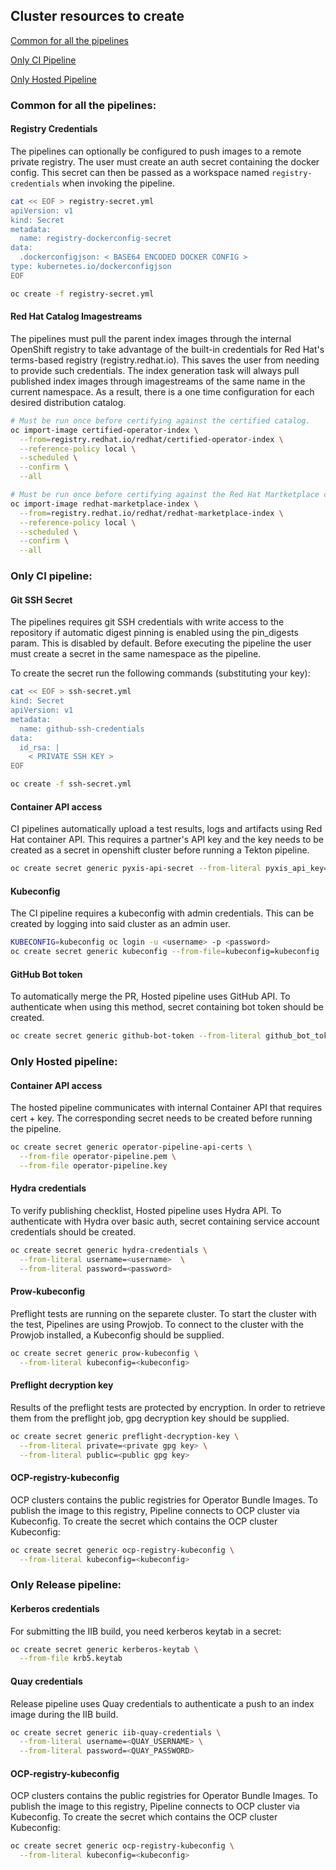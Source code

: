 
## Cluster resources to create

[Common for all the pipelines](#common-for-all-the-pipelines)

[Only CI Pipeline](#only-ci-pipeline)

[Only Hosted Pipeline](#only-hosted-pipeline)


### Common for all the pipelines:

#### Registry Credentials
The pipelines can optionally be configured to push images to a remote private
registry. The user must create an auth secret containing the docker config. This
secret can then be passed as a workspace named `registry-credentials` when invoking
the pipeline.

```bash
cat << EOF > registry-secret.yml
apiVersion: v1
kind: Secret
metadata:
  name: registry-dockerconfig-secret
data:
  .dockerconfigjson: < BASE64 ENCODED DOCKER CONFIG >
type: kubernetes.io/dockerconfigjson
EOF

oc create -f registry-secret.yml
```

#### Red Hat Catalog Imagestreams

The pipelines must pull the parent index images through the internal OpenShift
registry to take advantage of the built-in credentials for Red Hat's terms-based
registry (registry.redhat.io). This saves the user from needing to provide such
credentials. The index generation task will always pull published index images
through imagestreams of the same name in the current namespace. As a result,
there is a one time configuration for each desired distribution catalog.

```bash
# Must be run once before certifying against the certified catalog.
oc import-image certified-operator-index \
  --from=registry.redhat.io/redhat/certified-operator-index \
  --reference-policy local \
  --scheduled \
  --confirm \
  --all

# Must be run once before certifying against the Red Hat Martketplace catalog.
oc import-image redhat-marketplace-index \
  --from=registry.redhat.io/redhat/redhat-marketplace-index \
  --reference-policy local \
  --scheduled \
  --confirm \
  --all
```

### Only CI pipeline:

#### Git SSH Secret
The pipelines requires git SSH credentials with 
write access to the repository if automatic digest pinning
is enabled using the pin_digests param. This is disabled
by default. Before executing the pipeline the user must
create a secret in the same namespace as the pipeline.

To create the secret run the following commands (substituting your key):
```bash
cat << EOF > ssh-secret.yml
kind: Secret
apiVersion: v1
metadata:
  name: github-ssh-credentials
data:
  id_rsa: |
    < PRIVATE SSH KEY >
EOF

oc create -f ssh-secret.yml
```

#### Container API access
CI pipelines automatically upload a test results, logs and artifacts using Red Hat
container API. This requires a partner's API key and the key needs to be created
as a secret in openshift cluster before running a Tekton pipeline.

```bash
oc create secret generic pyxis-api-secret --from-literal pyxis_api_key=< API KEY >
```

#### Kubeconfig

The CI pipeline requires a kubeconfig with admin credentials. This can be created
by logging into said cluster as an admin user.

```bash
KUBECONFIG=kubeconfig oc login -u <username> -p <password>
oc create secret generic kubeconfig --from-file=kubeconfig=kubeconfig
```

#### GitHub Bot token
To automatically merge the PR, Hosted pipeline uses GitHub API. To authenticate
when using this method, secret containing bot token should be created.

```bash
oc create secret generic github-bot-token --from-literal github_bot_token=< BOT TOKEN >
```

### Only Hosted pipeline:
#### Container API access
The hosted pipeline communicates with internal Container API that requires cert + key.
The corresponding secret needs to be created before running the pipeline.

```bash
oc create secret generic operator-pipeline-api-certs \
  --from-file operator-pipeline.pem \
  --from-file operator-pipeline.key
```

#### Hydra credentials
To verify publishing checklist, Hosted pipeline uses Hydra API. To authenticate with
Hydra over basic auth, secret containing service account credentials should be created.

```bash
oc create secret generic hydra-credentials \
  --from-literal username=<username>  \
  --from-literal password=<password>
```

#### Prow-kubeconfig
Preflight tests are running on the separete cluster. To start the cluster with the test,
Pipelines are using Prowjob.
To connect to the cluster with the Prowjob installed, a Kubeconfig should be supplied.
```bash
oc create secret generic prow-kubeconfig \
  --from-literal kubeconfig=<kubeconfig>
```

#### Preflight decryption key
Results of the preflight tests are protected by encryption. In order to retrieve them
from the preflight job, gpg decryption key should be supplied.
```bash
oc create secret generic preflight-decryption-key \
  --from-literal private=<private gpg key> \
  --from-literal public=<public gpg key>
```

#### OCP-registry-kubeconfig
OCP clusters contains the public registries for Operator Bundle Images.
To publish the image to this registry, Pipeline connects to OCP cluster via
Kubeconfig.
To create the secret which contains the OCP cluster Kubeconfig: 
```bash
oc create secret generic ocp-registry-kubeconfig \
  --from-literal kubeconfig=<kubeconfig>
```



### Only Release pipeline:
#### Kerberos credentials
For submitting the IIB build, you need kerberos keytab in a secret:
```bash
oc create secret generic kerberos-keytab \
  --from-file krb5.keytab
```

#### Quay credentials
Release pipeline uses Quay credentials to authenticate a push to an index image
during the IIB build.
```bash
oc create secret generic iib-quay-credentials \
  --from-literal username=<QUAY_USERNAME> \
  --from-literal password=<QUAY_PASSWORD>
```

#### OCP-registry-kubeconfig
OCP clusters contains the public registries for Operator Bundle Images.
To publish the image to this registry, Pipeline connects to OCP cluster via
Kubeconfig.
To create the secret which contains the OCP cluster Kubeconfig: 
```bash
oc create secret generic ocp-registry-kubeconfig \
  --from-literal kubeconfig=<kubeconfig>
```
